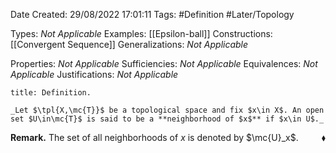 <div class="topSpace"></div>

Date Created: 29/08/2022 17:01:11
Tags: #Definition #Later/Topology

Types: _Not Applicable_
Examples: [[Epsilon-ball]]
Constructions: [[Convergent Sequence]]
Generalizations: _Not Applicable_

Properties: _Not Applicable_
Sufficiencies: _Not Applicable_
Equivalences: _Not Applicable_
Justifications: _Not Applicable_

``` ad-Definition
title: Definition.

_Let $\tpl{X,\mc{T}}$ be a topological space and fix $x\in X$. An open set $U\in\mc{T}$ is said to be a **neighborhood of $x$** if $x\in U$._

```

**Remark.** The set of all neighborhoods of $x$ is denoted by $\mc{U}_x$.<span style="float:right;">$\blacklozenge$</span>
